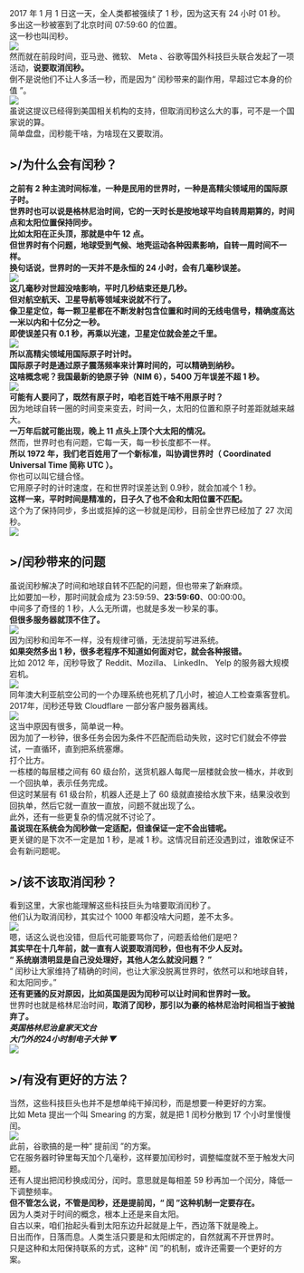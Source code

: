 2017 年 1 月 1 日这一天，全人类都被强续了 1 秒，因为这天有 24 小时 01 秒。<br />多出这一秒被塞到了北京时间 07:59:60 的位置。<br />这一秒也叫闰秒。<br />![](./img/1661214460451-577eb114-c743-4391-8963-e11d4b71e7f8.jpeg)<br />然而就在前段时间，亚马逊、微软、 Meta 、谷歌等国外科技巨头联合发起了一项活动，**说要取消闰秒。**<br />倒不是说他们不让人多活一秒，而是因为“ 闰秒带来的副作用，早超过它本身的价值 ”。<br />![](./img/1661214460469-3940f784-5951-454a-adb1-843d87b9dc71.png)<br />虽说这提议已经得到美国相关机构的支持，但取消闰秒这么大的事，可不是一个国家说的算。<br />简单盘盘，闰秒能干啥，为啥现在又要取消。
<a name="BarpI"></a>
## >/为什么会有闰秒？
**之前有 2 种主流时间标准，一种是民用的世界时，一种是高精尖领域用的国际原子时。<br />**世界时也可以说是格林尼治时间，它的一天时长是按地球平均自转周期算的，时间点和太阳位置保持同步。<br />比如太阳在正头顶，那就是中午 12 点。<br />但世界时有个问题，地球受到气候、地壳运动各种因素影响，自转一周时间不一样。<br />**换句话说，世界时的一天并不是永恒的 24 小时，会有几毫秒误差。**<br />![](./img/1661214460498-c46cea0b-8ef7-47b5-9a4e-2e7c34b4a86e.gif)<br />这几毫秒对世超没啥影响，平时几秒结束还是几秒。<br />但对航空航天、卫星导航等领域来说就不行了。<br />像卫星定位，每一颗卫星都在不断发射包含位置和时间的无线电信号，精确度高达一米以内和十亿分之一秒。<br />即使误差只有 0.1 秒，再乘以光速，卫星定位就会差之千里。<br />![](./img/1661214460472-a6d8c0d0-e8b1-42b2-9aac-c93f5c979cc6.png)<br />**所以高精尖领域用国际原子时计时。**<br />国际原子时是通过原子震荡频率来计算时间的，可以精确到**纳秒。**<br />**这啥概念呢？我国最新的铯原子钟（NIM 6），5400 万年误差不超 1 秒。**<br />![](./img/1661214460806-633eb992-c5c9-4727-8b2d-114ff5ea05de.gif)<br />**可能有人要问了，既然有原子时，咱老百姓干啥不用原子时？**<br />因为地球自转一圈的时间变来变去，时间一久，太阳的位置和原子时差距就越来越大。<br />**一万年后就可能出现，晚上 11 点头上顶个大太阳的情况。**<br />然而，世界时也有问题，它每一天，每一秒长度都不一样。<br />**所以 1972 年，我们老百姓用了一个新标准，叫协调世界时（ Coordinated Universal Time 简称 UTC ）。**<br />你也可以叫它缝合怪。<br />它用原子时的计时速度，在和世界时误差达到 0.9秒，就会加减个 1 秒。<br />**这样一来，平时时间是精准的，日子久了也不会和太阳位置不匹配。**<br />这个为了保持同步，多出或抠掉的这一秒就是闰秒，目前全世界已经加了 27 次闰秒。<br />![](./img/1661214461221-8e2221ed-6b53-4132-963b-1209b6ac46b4.jpeg)
<a name="zb5f2"></a>
## >/闰秒带来的问题
虽说闰秒解决了时间和地球自转不匹配的问题，但也带来了新麻烦。<br />比如要加一秒，那时间就会成为 23:59:59、**23:59:60**、00:00:00。<br />中间多了奇怪的 1 秒，人么无所谓，也就是多发一秒呆的事。<br />**但很多服务器就顶不住了。**<br />![](./img/1661214461519-9f76b674-f119-406d-ad03-71d6ce630fe2.png)<br />因为闰秒和闰年不一样，没有规律可循，无法提前写进系统。<br />**如果突然多出 1 秒，很多老程序不知道如何面对它，就会各种报错。**<br />比如 2012 年，闰秒导致了 Reddit、Mozilla、 LinkedIn、 Yelp 的服务器大规模宕机。<br />![](./img/1661214461855-422e0bdb-448c-4e3c-b024-c215ebde606f.png)<br />同年澳大利亚航空公司的一个办理系统也死机了几小时，被迫人工检查乘客登机。<br />2017年，闰秒还导致 Cloudflare 一部分客户服务器离线。<br />![](./img/1661214461890-b70a6f44-a6bf-4a1c-b1e8-b307923d6a75.png)<br />这当中原因有很多，简单说一种。<br />因为加了一秒钟，很多任务会因为条件不匹配而启动失败，这时它们就会不停尝试，一直循环，直到把系统塞爆。<br />打个比方。<br />一栋楼的每层楼之间有 60 级台阶，送货机器人每爬一层楼就会放一桶水，并收到一个回执单，表示任务完成。<br />但这时某层有 61 级台阶，机器人还是上了 60 级就直接给水放下来，结果没收到回执单，然后它就一直放一直放，问题不就出现了么。<br />此外，还有一些更复杂的情况就不讨论了。<br />**虽说现在系统会为闰秒做一定适配，但谁保证一定不会出错呢。**<br />更关键的是下次不一定是加 1 秒，是减 1 秒。这情况目前还没遇到过，谁敢保证不会有新问题呢。
<a name="GCRzC"></a>
## >/该不该取消闰秒？
看到这里，大家也能理解这些科技巨头为啥要取消闰秒了。<br />他们认为取消闰秒，其实过个 1000 年都没啥大问题，差不太多。<br />![](./img/1661214462000-20b09543-6f2a-4fd5-a747-0f20fb1a1853.png)<br />嗯，话这么说也没错，但后代可能要骂你了，问题丢给他们是吧？<br />**其实早在十几年前，就一直有人说要取消闰秒，但也有不少人反对。**<br />**“ 系统崩溃明显是自己没处理好，其他人怎么就没问题？ ”**<br />“ 闰秒让大家维持了精确的时间，也让大家没脱离世界时，依然可以和地球自转，和太阳同步。”<br />**还有更骚的反对原因，比如英国是因为闰秒可以让时间和世界时一致。**<br />世界时也就是格林尼治时间，**取消了闰秒，那引以为豪的格林尼治时间相当于被抛弃了。**<br />_**英国格林尼治皇家天文台**_<br />_**大门外的24小时制电子大钟 ▼**_<br />![](./img/1661214462243-7527edbc-94d7-4097-a40c-8d1d02a1669e.jpeg)
<a name="DqirU"></a>
## >/有没有更好的方法？
当然，这些科技巨头也并不是想单纯干掉闰秒，而是想要一种更好的方案。<br />比如 Meta 提出一个叫 Smearing 的方案，就是把 1 闰秒分散到 17 个小时里慢慢闰。<br />![](./img/1661214462364-74fddd9d-bf96-4198-9965-0464e51ba9c7.png)<br />此前，谷歌搞的是一种“ 提前闰 ”的方案。<br />它在服务器时钟里每天加个几毫秒，这样要加闰秒时，调整幅度就不至于触发大问题。<br />还有人提出把闰秒换成闰分，闰时。意思就是每相差 59 秒再加一个闰分，降低一下调整频率。<br />**但不管怎么说，不管是闰秒，还是提前闰，“ 闰 ”这种机制一定要存在。**<br />因为人类对于时间的概念，根本上还是来自太阳。<br />自古以来，咱们抬起头看到太阳东边升起就是上午，西边落下就是晚上。<br />日出而作，日落而息。人类生活只要是和太阳绑定的，自然就离不开世界时。<br />只是这种和太阳保持联系的方式，这种“ 闰 ”的机制，或许还需要一个更好的方案。
